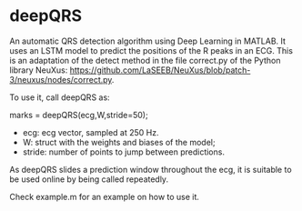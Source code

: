 # deepQRS
An automatic QRS detection algorithm using Deep Learning in MATLAB. It uses an LSTM model to predict the positions of the R peaks in an ECG. This is an adaptation of the detect method in the file correct.py of the Python library NeuXus: https://github.com/LaSEEB/NeuXus/blob/patch-3/neuxus/nodes/correct.py.

To use it, call deepQRS as:

marks = deepQRS(ecg,W,stride=50);

- ecg: ecg vector, sampled at 250 Hz.
- W: struct with the weights and biases of the model;
- stride: number of points to jump between predictions.

As deepQRS slides a prediction window throughout the ecg, it is suitable to be used online by being called repeatedly.

Check example.m for an example on how to use it.
